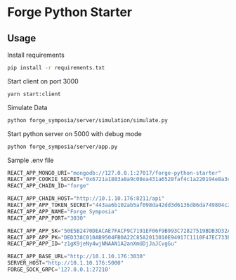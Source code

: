 # Forge Python Starter

## Usage
Install requirements
```bash
pip install -r requirements.txt
```
Start client on port 3000

```bash
yarn start:client
```

Simulate Data
```bash
python forge_symposia/server/simulation/simulate.py
```

Start python server on 5000 with debug mode

```bash
python forge_symposia/server/app.py

```

Sample .env file
```python
REACT_APP_MONGO_URI="mongodb://127.0.0.1:27017/forge-python-starter"
REACT_APP_COOKIE_SECRET="0x6721a1883a8a9c08ea431a6528faf4c1a220194e8a3c0bed6159fd9737b4b7DB"
REACT_APP_CHAIN_ID="forge"

REACT_APP_CHAIN_HOST="http://10.1.10.176:8211/api"
REACT_APP_APP_TOKEN_SECRET="443aa6b102ab5af098da42dd3d6136d86da749804c2dee506f"
REACT_APP_APP_NAME="Forge Symposia"
REACT_APP_APP_PORT="3030"

REACT_APP_APP_SK="50E5B2470DEACAE7FACF9C7191EF06F9B993C72827519BDB3D32A3C34D7D982CDED338C010AB9504FB0A22C85A2013010E94917C1110F47EC733B47530F94279"
REACT_APP_APP_PK="DED338C010AB9504FB0A22C85A2013010E94917C1110F47EC733B47530F94279"
REACT_APP_APP_ID="z1gK9jeNy4wjNNAAN1A2anXmUDjJaJCvgGu"

REACT_APP_BASE_URL="http://10.1.10.176:3030"
SERVER_HOST="http://10.1.10.176:5000"
FORGE_SOCK_GRPC='127.0.0.1:27210'
```

